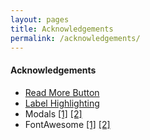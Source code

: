 ```yaml
---
layout: pages
title: Acknowledgements
permalink: /acknowledgements/
---
```


#### Acknowledgements
<ul class="body">
  <li><a href="https://jonnylangefeld.com/blog/how-to-add-a-read-more-button-that-doesnt-suck-to-your-jekyll-blog" target="_blank">Read More Button</a></li>
  <li><a href="https://stackoverflow.com/questions/3359390/how-can-i-activate-a-css-style-for-a-label-when-hovering-over-the-associated-che" target="_blank">Label Highlighting</a></li>
  <li>Modals <a href="https://www.w3schools.com/howto/howto_css_modal_images.asp" target="_blank">[1]</a> <a href="https://stackoverflow.com/questions/47798971/several-modal-images-on-page" target="_blank">[2]</a></li>
  <li>FontAwesome <a href="https://stackoverflow.com/questions/48392395/font-awesome-5-icons-not-working-on-bootstrap-4" target="_blank">[1]</a> <a href="https://stackoverflow.com/questions/24922833/fontawesome-icons-are-not-showing-why" target="_blank">[2]</a></li>
</ul>
